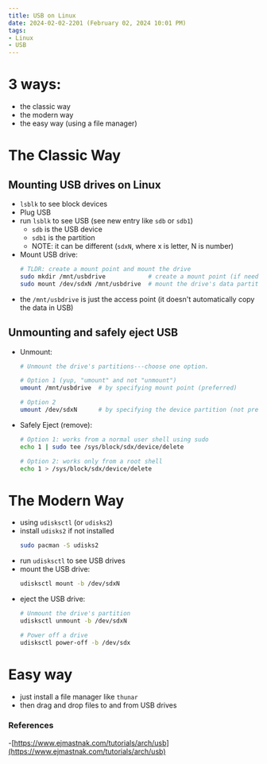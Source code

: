```yaml
---
title: USB on Linux
date: 2024-02-02-2201 (February 02, 2024 10:01 PM)
tags:
- Linux
- USB
---
```


# 3 ways:
- the classic way
- the modern way
- the easy way (using a file manager)

# The Classic Way

## Mounting USB drives on Linux
- `lsblk` to see block devices
- Plug USB
- run `lsblk` to see USB (see new entry like `sdb` or `sdb1`)
  - `sdb` is the USB device
  - `sdb1` is the partition
  - NOTE: it can be different (`sdxN`, where x is letter, N is number)
- Mount USB drive:
  ```bash
  # TLDR: create a mount point and mount the drive
  sudo mkdir /mnt/usbdrive            # create a mount point (if needed)
  sudo mount /dev/sdxN /mnt/usbdrive  # mount the drive's data partition
  ```
- the `/mnt/usbdrive` is just the access point (it doesn't automatically copy the data in USB)

## Unmounting and safely eject USB
- Unmount:
  ```bash
  # Unmount the drive's partitions---choose one option.

  # Option 1 (yup, "umount" and not "unmount")
  umount /mnt/usbdrive  # by specifying mount point (preferred)

  # Option 2
  umount /dev/sdxN      # by specifying the device partition (not preferred)
  ```

- Safely Eject (remove):
  ```bash
  # Option 1: works from a normal user shell using sudo
  echo 1 | sudo tee /sys/block/sdx/device/delete

  # Option 2: works only from a root shell
  echo 1 > /sys/block/sdx/device/delete
  ```

# The Modern Way
- using `udisksctl` (or `udisks2`)
- install `udisks2` if not installed
  ```bash
  sudo pacman -S udisks2
  ```
- run `udisksctl` to see USB drives
- mount the USB drive:
  ```bash
  udisksctl mount -b /dev/sdxN
  ```
- eject the USB drive:
  ```bash
  # Unmount the drive's partition
  udisksctl unmount -b /dev/sdxN

  # Power off a drive
  udisksctl power-off -b /dev/sdx
  ```

# Easy way
- just install a file manager like `thunar`
- then drag and drop files to and from USB drives

### References
-[https://www.ejmastnak.com/tutorials/arch/usb](https://www.ejmastnak.com/tutorials/arch/usb)
